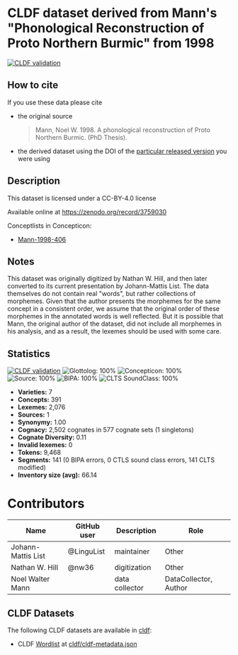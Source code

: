 # CLDF dataset derived from Mann's "Phonological Reconstruction of Proto Northern Burmic" from 1998

[![CLDF validation](https://github.com/lexibank/mannburmish/workflows/CLDF-validation/badge.svg)](https://github.com/lexibank/mannburmish/actions?query=workflow%3ACLDF-validation)

## How to cite

If you use these data please cite
- the original source
  > Mann, Noel W. 1998. A phonological reconstruction of Proto Northern Burmic. (PhD Thesis).
- the derived dataset using the DOI of the [particular released version](../../releases/) you were using

## Description


This dataset is licensed under a CC-BY-4.0 license

Available online at https://zenodo.org/record/3759030


Conceptlists in Concepticon:
- [Mann-1998-406](https://concepticon.clld.org/contributions/Mann-1998-406)
## Notes

This dataset was originally digitized by Nathan W. Hill, and then later converted to its current presentation by Johann-Mattis List. The data themselves do not contain real "words", but rather collections of morphemes. Given that the author presents the morphemes for the same concept in a consistent order, we assume that the original order of these morphemes in the annotated words is well reflected. But it is possible that Mann, the original author of the dataset, did not include all morphemes in his analysis, and as a result, the lexemes should be used with some care.



## Statistics


[![CLDF validation](https://github.com/lexibank/mannburmish/workflows/CLDF-validation/badge.svg)](https://github.com/lexibank/mannburmish/actions?query=workflow%3ACLDF-validation)
![Glottolog: 100%](https://img.shields.io/badge/Glottolog-100%25-brightgreen.svg "Glottolog: 100%")
![Concepticon: 100%](https://img.shields.io/badge/Concepticon-100%25-brightgreen.svg "Concepticon: 100%")
![Source: 100%](https://img.shields.io/badge/Source-100%25-brightgreen.svg "Source: 100%")
![BIPA: 100%](https://img.shields.io/badge/BIPA-100%25-brightgreen.svg "BIPA: 100%")
![CLTS SoundClass: 100%](https://img.shields.io/badge/CLTS%20SoundClass-100%25-brightgreen.svg "CLTS SoundClass: 100%")

- **Varieties:** 7
- **Concepts:** 391
- **Lexemes:** 2,076
- **Sources:** 1
- **Synonymy:** 1.00
- **Cognacy:** 2,502 cognates in 577 cognate sets (1 singletons)
- **Cognate Diversity:** 0.11
- **Invalid lexemes:** 0
- **Tokens:** 9,468
- **Segments:** 141 (0 BIPA errors, 0 CTLS sound class errors, 141 CLTS modified)
- **Inventory size (avg):** 66.14

# Contributors

Name | GitHub user | Description | Role
--- | --- | --- | ---
Johann-Mattis List | @LinguList | maintainer | Other
Nathan W. Hill | @nw36 | digitization | Other
Noel Walter Mann | | data collector | DataCollector, Author




## CLDF Datasets

The following CLDF datasets are available in [cldf](cldf):

- CLDF [Wordlist](https://github.com/cldf/cldf/tree/master/modules/Wordlist) at [cldf/cldf-metadata.json](cldf/cldf-metadata.json)